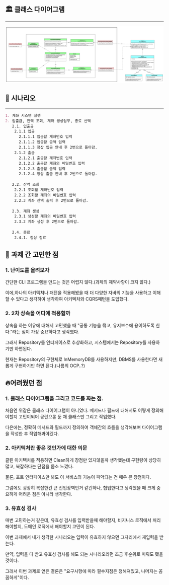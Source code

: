 ## 🏛️  클래스 다이어그램

---
![class_diagram.png](class_diagram.png)

## 📃 시나리오

---

```markdown
1. 계좌 시스템 실행
2. 입출금, 잔액 조회, 계좌 생성업무, 종료 선택 
   2.1. 입출금 
    2.1.1 입금
      2.1.1.1 입금할 계좌번호 입력
      2.1.1.2 입금할 금액 입력
      2.1.1.3 정삽 입금 안내 후 2번으로 돌아감. 
    2.1.2 출금 
      2.1.2.1 출금할 계좌번호 입력
      2.1.2.2 출금할 계좌의 비밀번호 입력
      2.1.2.3 출금할 금액 입력
      2.1.2.4 정상 출금 안내 후 2번으로 돌아감.
   
   2.2. 잔액 조회
    2.2.1 조회할 계좌번호 입력
    2.2.2 조회할 계좌의 비밀번호 입력
    2.2.3 계좌 잔액 출력 후 2번으로 돌아감.
   
   2.3. 계좌 생성
    2.3.1 생성할 계좌의 비밀번호 입력
    2.3.2 계좌 생성 후 2번으로 돌아감.
   
   2.4. 종료
    2.4.1. 정상 정료
```

## 🤔 과제 간 고민한 점

### 1. 난이도를 올려보자

간단한 CLI 프로그램을 만드는 것은 어렵지 않다.(과제의 제약사항이 크지 않다.)

이에,하나의 아키텍처나 패턴을 적용해봤을 때 더 다양한 자바의 기능을 사용하고 이해할 수 있다고 생각하여 생각하여 아키텍처와 CQRS패턴을 도입했다.

### 2. 2차 상속을 어디에 적용할까
상속을 하는 이유에 대해서 고민했을 때 "공통 기능을 묶고, 유지보수에 용이하도록 한다."라는 점이 가장 중요하다고 생각했다.

그래서 Repository를 인터페이스로 추상화하고, 시스템에서는 Repository를 사용하기만 하면된다.

현재는 Repository의 구현체로 InMemoryDB를 사용하지만, DBMS를 사용한다면 새롭게 구현하기만 하면 된다.(나름의 OCP..?)

## 🔥어려웠던 점

### 1. 클래스 다이어그램을 그리고 코드를 짜는 점.

처음엔 위같은 클래스 다이어그램이 아니었다. 메서드나 필드에 대해서도 어떻게 정의해야할지 고민이되어 공란으롣 둔 채 클래스만 그리고 작업했다.

다은에는, 정확히 메서드와 필드까지 정의하여 객체간의 흐름을 생각해보며 다이어그램을 작성한 후 작업해봐야겠다.

### 2. 아키텍처란 좋은 것인가에 대한 의문

클린 아키텍처를 적용하면 Clean하게 장점만 있지않을까 생각했는데 구현량이 상당히 많고, 복잡하다는 단점을 몸소 느꼈다.

물론, 포트 인터페이스만 봐도 이 서비스의 기능이 파악되는 건 매우 큰 장점이다.

그럼에도 굉장히 복잡한건 큰 진입장벽인거 같긴하나, 협업한다고 생각했을 때 크게 중요하게 어려운 점은 아니라 생각한다.

### 3. 유효성 검사
매번 고민하는거 같은데, 유효성 검사를 입력받을때 해야할지, 비지니스 로직에서 처리해야할지, 도메인 로직에서 해야할지 고민이 된다.

이번 과제에서 내가 생각한 시나리오는 입력이 유효하지 않으면 그자리에서 재입력을 받는다. 

만약, 입력을 다 받고 유효성 검사를 해도 되는 시나리오라면 조금 후순위로 미뤄도 됐을 것이다.

그래서 이번 과제로 얻은 결론은 "요구사항에 따라 필수지점은 정해져있고, 나머지는 꼼꼼하게"이다.


